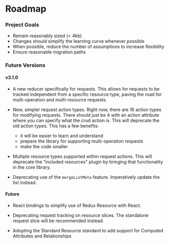 # Roadmap

### Project Goals

- Remain reasonably sized (< 4kb)
- Changes should simplify the learning curve whenever possible
- When possible, reduce the number of assumptions to increase flexibility
- Ensure reasonable migration paths

### Future Versions

#### v3.1.0

- A new reducer specifically for requests. This allows for requests to be tracked independent
  from a specific resource type, paving the road for multi-operation and multi-resource requests.

- New, simpler request action types. Right now, there are 16 action types for modifying requests.
  There should just be 4 with an action attribute where you can specify what the crud action is.
  This will deprecate the old action types. This has a few benefits:
  
  - it will be easier to learn and understand
  - prepare the library for supporting multi-operation requests
  - make the code smaller

- Multiple resource types supported within request actions. This will deprecate the "included
  resources" plugin by bringing that functionality in the core library.

- Deprecating use of the `mergeListMeta` feature. Imperatively update the list instead.

#### Future

- React bindings to simplify use of Redux Resource with React.

- Deprecating request tracking on resource slices. The standalone request slice will be recommended instead.

- Adopting the Standard Resource standard to add support for Computed Attributes and Relationships
